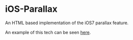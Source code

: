 iOS-Parallax
============

An HTML based implementation of the iOS7 parallax feature.

An example of this tech can be seen [here](http://www.youtube.com/watch?v=ljoy4iAQwWw).
